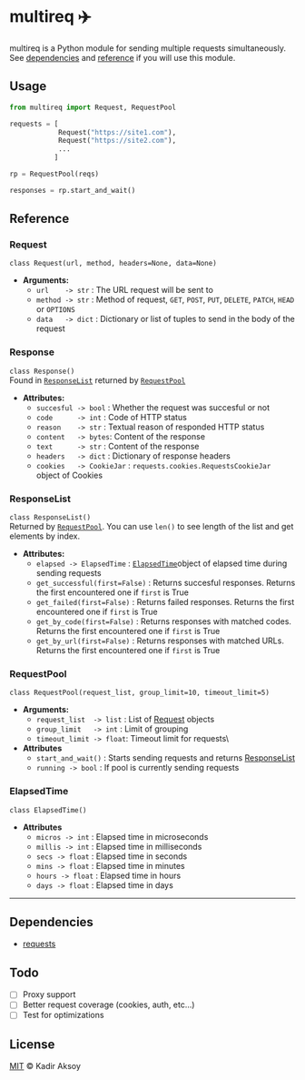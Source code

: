# multireq ✈️
multireq is a Python module for sending multiple requests simultaneously. See [dependencies](#Dependencies) and [reference](#Reference) if you will use this module.

## Usage
```py
from multireq import Request, RequestPool

requests = [
            Request("https://site1.com"),
            Request("https://site2.com"),
            ...
           ]

rp = RequestPool(reqs)

responses = rp.start_and_wait()
```

## Reference
### Request
`class Request(url, method, headers=None, data=None)`
- **Arguments:**
  - `url    -> str`  : The URL request will be sent to
  - `method -> str`  : Method of request, `GET`, `POST`, `PUT`, `DELETE`, `PATCH`, `HEAD` or `OPTIONS`
  - `data   -> dict` : Dictionary or list of tuples to send in the body of the request

### Response
`class Response()`\
Found in [`ResponseList`](#ResponseList) returned by [`RequestPool`](#RequestPool)
- **Attributes:**
  - `succesful -> bool` : Whether the request was succesful or not
  - `code      -> int`  : Code of HTTP status
  - `reason    -> str`  : Textual reason of responded HTTP status
  - `content   -> bytes`: Content of the response
  - `text      -> str`  : Content of the response
  - `headers   -> dict` : Dictionary of response headers
  - `cookies   -> CookieJar` : `requests.cookies.RequestsCookieJar` object of Cookies

### ResponseList
`class ResponseList()`\
Returned by [`RequestPool`](#RequestPool). You can use `len()` to see length of the list and get elements by index.
- **Attributes:**
  - `elapsed -> ElapsedTime` : [`ElapsedTime`](#ElapsedTime)object of elapsed time during sending requests
  - `get_successful(first=False)` : Returns succesful responses. Returns the first encountered one if `first` is True
  - `get_failed(first=False)` : Returns failed responses. Returns the first encountered one if `first` is True
  - `get_by_code(first=False)` : Returns responses with matched codes. Returns the first encountered one if `first` is True
  - `get_by_url(first=False)` : Returns responses with matched URLs. Returns the first encountered one if `first` is True

### RequestPool
`class RequestPool(request_list, group_limit=10, timeout_limit=5)`
- **Arguments:**
  - `request_list  -> list` : List of [Request](#Request) objects
  - `group_limit   -> int` : Limit of grouping
  - `timeout_limit -> float`: Timeout limit for requests\
- **Attributes**
  - `start_and_wait()` : Starts sending requests and returns [ResponseList](#ResponeList)
  - `running -> bool` : If pool is currently sending requests

### ElapsedTime
`class ElapsedTime()`
- **Attributes**
  - `micros -> int` : Elapsed time in microseconds
  - `millis -> int` : Elapsed time in milliseconds
  - `secs -> float` : Elapsed time in seconds
  - `mins -> float` : Elapsed time in minutes
  - `hours -> float` : Elapsed time in hours
  - `days -> float` : Elapsed time in days

---

## Dependencies
- [requests](https://pypi.org/project/requests/)

## Todo
- [ ] Proxy support
- [ ] Better request coverage (cookies, auth, etc...)
- [ ] Test for optimizations

## License
[MIT](LICENSE) © Kadir Aksoy

